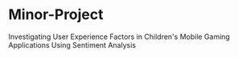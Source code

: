 # Minor-Project
Investigating User Experience Factors in Children's Mobile Gaming Applications Using Sentiment Analysis
